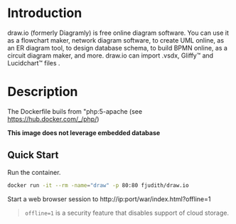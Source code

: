 # Introduction

draw.io (formerly Diagramly) is free online diagram software. You can use it as a flowchart maker, network diagram software, to create UML online, as an ER diagram tool, to design database schema, to build BPMN online, as a circuit diagram maker, and more. draw.io can import .vsdx, Gliffy™ and Lucidchart™ files . 

 # Description
The Dockerfile buils from "php:5-apache (see https://hub.docker.com/_/php/)

**This image does not leverage embedded database**

## Quick Start

Run the container.

```bash
docker run -it --rm -name="draw" -p 80:80 fjudith/draw.io
```

Start a web browser session to http://ip:port/war/index.html?offline=1

> `offline=1` is a security feature that disables support of cloud storage.